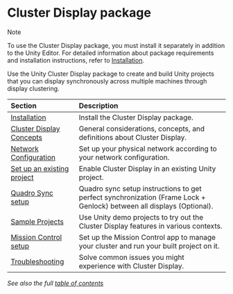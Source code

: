 # Cluster Display package

>[!NOTE]
>To use the Cluster Display package, you must install it separately in addition to the Unity Editor. For detailed information about package requirements and installation instructions, refer to [Installation](installation.md).

Use the Unity Cluster Display package to create and build Unity projects that you can display synchronously across multiple machines through display clustering.

| Section | Description |
|:---|:---|
| [Installation](installation.md) | Install the Cluster Display package. |
| [Cluster Display Concepts](concepts.md) | General considerations, concepts, and definitions about Cluster Display. |
| [Network Configuration](network-configuration.md) | Set up your physical network according to your network configuration. |
| [Set up an existing project](setup-existing-project.md) | Enable Cluster Display in an existing Unity project. |
| [Quadro Sync setup](quadro-sync.md) | Quadro sync setup instructions to get perfect synchronization (Frame Lock + Genlock) between all displays (Optional). |
| [Sample Projects](sample-projects) | Use Unity demo projects to try out the Cluster Display features in various contexts. |
| [Mission Control setup](mission-control.md) | Set up the Mission Control app to manage your cluster and run your built project on it. |
| [Troubleshooting](troubleshooting.md) | Solve common issues you might experience with Cluster Display. |

_See also the full [table of contents](TableOfContents.md)_
